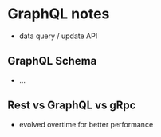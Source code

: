 # GraphQL notes
* data query / update API

## GraphQL Schema
* ...

## Rest vs GraphQL vs gRpc
* evolved overtime for better performance